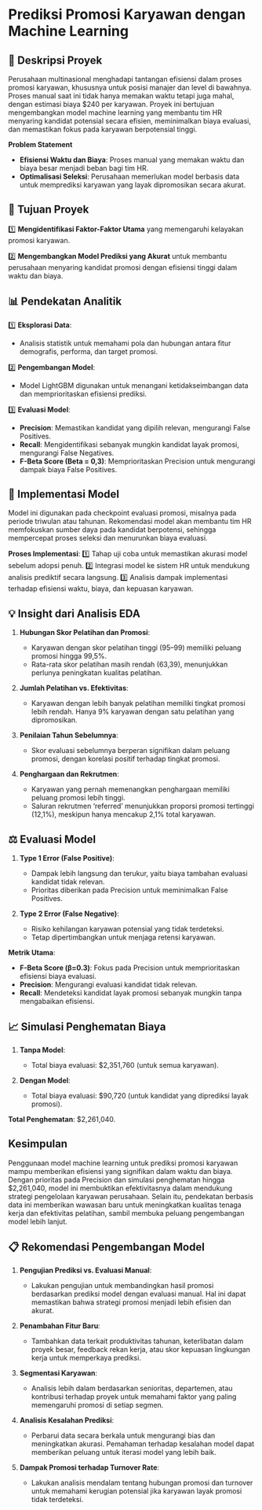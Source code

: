 **Prediksi Promosi Karyawan dengan Machine Learning**
=============================================================

📖 **Deskripsi Proyek**
------------------------
Perusahaan multinasional menghadapi tantangan efisiensi dalam proses promosi karyawan, khususnya untuk posisi manajer 
dan level di bawahnya. Proses manual saat ini tidak hanya memakan waktu tetapi juga mahal, dengan estimasi biaya 
$240 per karyawan. Proyek ini bertujuan mengembangkan model machine learning yang membantu tim HR 
menyaring kandidat potensial secara efisien, meminimalkan biaya evaluasi, dan memastikan fokus pada karyawan berpotensial tinggi.

**Problem Statement**
- **Efisiensi Waktu dan Biaya**: Proses manual yang memakan waktu dan biaya besar menjadi beban bagi tim HR.
- **Optimalisasi Seleksi**: Perusahaan memerlukan model berbasis data untuk memprediksi karyawan yang layak 
  dipromosikan secara akurat.

🎯 **Tujuan Proyek**
--------------------
1️⃣ **Mengidentifikasi Faktor-Faktor Utama** yang memengaruhi kelayakan promosi karyawan.

2️⃣ **Mengembangkan Model Prediksi yang Akurat** untuk membantu perusahaan menyaring kandidat promosi 
    dengan efisiensi tinggi dalam waktu dan biaya.

📊 **Pendekatan Analitik**
--------------------------
1️⃣ **Eksplorasi Data**:
   - Analisis statistik untuk memahami pola dan hubungan antara fitur demografis, performa, dan target promosi.

2️⃣ **Pengembangan Model**:
   - Model LightGBM digunakan untuk menangani ketidakseimbangan data dan memprioritaskan efisiensi prediksi.

3️⃣ **Evaluasi Model**:
   - **Precision**: Memastikan kandidat yang dipilih relevan, mengurangi False Positives.
   - **Recall**: Mengidentifikasi sebanyak mungkin kandidat layak promosi, mengurangi False Negatives.
   - **F-Beta Score (Beta = 0,3)**: Memprioritaskan Precision untuk mengurangi dampak biaya False Positives.

💼 **Implementasi Model**
-------------------------
Model ini digunakan pada checkpoint evaluasi promosi, misalnya pada periode triwulan atau tahunan. 
Rekomendasi model akan membantu tim HR memfokuskan sumber daya pada kandidat berpotensi, 
sehingga mempercepat proses seleksi dan menurunkan biaya evaluasi.

**Proses Implementasi**:
1️⃣ Tahap uji coba untuk memastikan akurasi model sebelum adopsi penuh.
2️⃣ Integrasi model ke sistem HR untuk mendukung analisis prediktif secara langsung.
3️⃣ Analisis dampak implementasi terhadap efisiensi waktu, biaya, dan kepuasan karyawan.
     
💡 **Insight dari Analisis EDA**
-------------------------------
1. **Hubungan Skor Pelatihan dan Promosi**:
   - Karyawan dengan skor pelatihan tinggi (95–99) memiliki peluang promosi hingga 99,5%.
   - Rata-rata skor pelatihan masih rendah (63,39), menunjukkan perlunya peningkatan kualitas pelatihan.

2. **Jumlah Pelatihan vs. Efektivitas**:
   - Karyawan dengan lebih banyak pelatihan memiliki tingkat promosi lebih rendah. Hanya 9% karyawan dengan satu pelatihan yang dipromosikan.

3. **Penilaian Tahun Sebelumnya**:
   - Skor evaluasi sebelumnya berperan signifikan dalam peluang promosi, dengan korelasi positif terhadap tingkat promosi.

4. **Penghargaan dan Rekrutmen**:
   - Karyawan yang pernah memenangkan penghargaan memiliki peluang promosi lebih tinggi.
   - Saluran rekrutmen ‘referred’ menunjukkan proporsi promosi tertinggi (12,1%), meskipun hanya mencakup 2,1% total karyawan.

⚖️ **Evaluasi Model**
---------------------
1. **Type 1 Error (False Positive)**:
   - Dampak lebih langsung dan terukur, yaitu biaya tambahan evaluasi kandidat tidak relevan.
   - Prioritas diberikan pada Precision untuk meminimalkan False Positives.

2. **Type 2 Error (False Negative)**:
   - Risiko kehilangan karyawan potensial yang tidak terdeteksi.
   - Tetap dipertimbangkan untuk menjaga retensi karyawan.

**Metrik Utama**:
- **F-Beta Score (β=0.3)**: Fokus pada Precision untuk memprioritaskan efisiensi biaya evaluasi.
- **Precision**: Mengurangi evaluasi kandidat tidak relevan.
- **Recall**: Mendeteksi kandidat layak promosi sebanyak mungkin tanpa mengabaikan efisiensi.

📈 **Simulasi Penghematan Biaya**
---------------------------------
1. **Tanpa Model**:
   - Total biaya evaluasi: $2,351,760 (untuk semua karyawan).

2. **Dengan Model**:
   - Total biaya evaluasi: $90,720 (untuk kandidat yang diprediksi layak promosi).

**Total Penghematan**: $2,261,040.

**Kesimpulan**
---------------
Penggunaan model machine learning untuk prediksi promosi karyawan mampu memberikan efisiensi yang signifikan dalam waktu dan biaya. 
Dengan prioritas pada Precision dan simulasi penghematan hingga $2,261,040, model ini membuktikan efektivitasnya dalam mendukung strategi pengelolaan karyawan perusahaan. 
Selain itu, pendekatan berbasis data ini memberikan wawasan baru untuk meningkatkan kualitas tenaga kerja dan efektivitas pelatihan, sambil membuka peluang pengembangan model lebih lanjut.

📋 **Rekomendasi Pengembangan Model**
-------------------------------------
1. **Pengujian Prediksi vs. Evaluasi Manual**:
   - Lakukan pengujian untuk membandingkan hasil promosi berdasarkan prediksi model dengan evaluasi manual. Hal ini dapat memastikan bahwa strategi promosi menjadi lebih efisien dan akurat.

2. **Penambahan Fitur Baru**:
   - Tambahkan data terkait produktivitas tahunan, keterlibatan dalam proyek besar, feedback rekan kerja, atau skor kepuasan lingkungan kerja untuk memperkaya prediksi.

3. **Segmentasi Karyawan**:
   - Analisis lebih dalam berdasarkan senioritas, departemen, atau kontribusi terhadap proyek untuk memahami faktor yang paling memengaruhi promosi di setiap segmen.

4. **Analisis Kesalahan Prediksi**:
   - Perbarui data secara berkala untuk mengurangi bias dan meningkatkan akurasi. Pemahaman terhadap kesalahan model dapat memberikan peluang untuk iterasi model yang lebih baik.

5. **Dampak Promosi terhadap Turnover Rate**:
   - Lakukan analisis mendalam tentang hubungan promosi dan turnover untuk memahami kerugian potensial jika karyawan layak promosi tidak terdeteksi.


